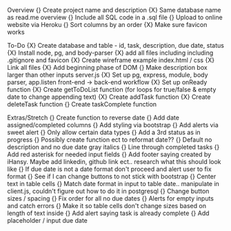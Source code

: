 Overview
    {} Create project name and description
    {X} Same database name as read.me overview
    {} Include all SQL code in a .sql file
    {} Upload to online website via Heroku
    {} Sort columns by an order
    {X} Make sure favicon works

To-Do
    {X} Create database and table - id, task, description, due date, status
    {X} Install node, pg, and body-parser
    {X} add all files including including .gitignore and favicon
    {X} Create wireframe example
index.html / css
    {X} Link all files
    {X} Add beginning phase of DOM
    {} Make description box larger than other inputs
server.js
    {X} Set up pg, express, module, body parser, app.listen
front-end -> back-end workflow
    {X} Set up onReady function
    {X} Create getToDoList function (for loops for true/false & empty date to change appending text)
    {X} Create addTask function
    {X} Create deleteTask function
    {} Create taskComplete function

Extras/Stretch
    {} Create function to reverse date
    {} Add date assigned/completed columns
    {} Add styling via bootstrap
    {} Add alerts via sweet alert
    {} Only allow certain data types
    {} Add a 3rd status as in progress
    {} Possibly create function ect to reformat date??
    {} Default no description and no due date gray italics
    {} Line through completed tasks
    {} Add red asterisk for needed input fields
    {} Add footer saying created by iHansy. Maybe add linkedin, github link ect.. research what this should look like
    {} If due date is not a date format don't proceed and alert user to fix format
    {} See if I can change buttons to not stick with bootstrap
    {} Center text in table cells
    {} Match date format in input to table date.. manipulate in client.js, couldn't figure out how to do it in postgresql
    {} Change button sizes / spacing
    {} Fix order for all no due dates
    {} Alerts for empty inputs and catch errors
    {} Make it so table cells don't change sizes based on length of text inside
    {} Add alert saying task is already complete
    {} Add placeholder / input due date